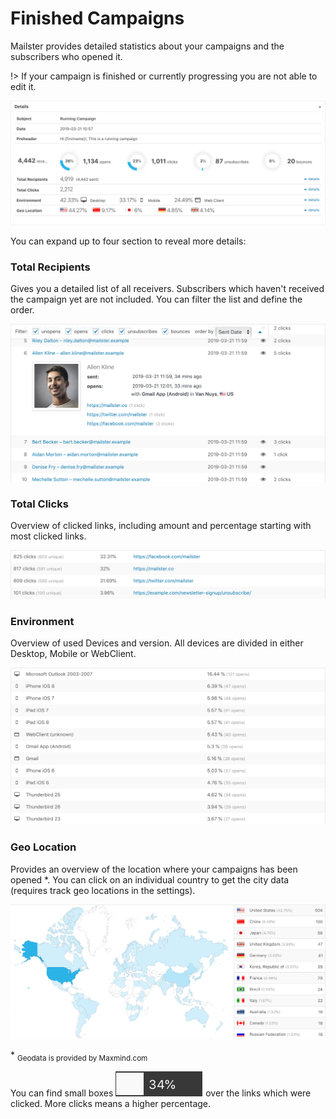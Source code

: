 # Finished Campaigns

Mailster provides detailed statistics about your campaigns and the subscribers who opened it.

!> If your campaign is finished or currently progressing you are not able to edit it.

![Campaigns finished details](assets/campaigns-finished-details.png)

You can expand up to four section to reveal more details:

### Total Recipients
Gives you a detailed list of all receivers. Subscribers which haven't received the campaign yet are not included. You can filter the list and define the order.

![Campaigns finished recipients](assets/campaigns-finished-recipients.png)


### Total Clicks
Overview of clicked links, including amount and percentage starting with most clicked links.

![Campaigns finished clicks](assets/campaigns-finished-clicks.png)



### Environment
Overview of used Devices and version. All devices are divided in either Desktop, Mobile or WebClient.

![Campaigns finished environment](assets/campaigns-finished-environment.png)


### Geo Location

Provides an overview of the location where your campaigns has been opened \*. You can click on an individual country to get the city data (requires track geo locations in the settings).

![Campaigns finished geolocation](assets/campaigns-finished-geolocation.png)

 \* <sub>Geodata is provided by Maxmind.com</sub>



You can find small boxes ![clickbadge](assets/clickbadge.png ':size=70') over the links which were clicked. More clicks means a higher percentage.